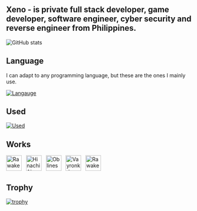 <!--
**XenoCX/XenoCX** is a ✨ _special_ ✨ repository because its `README.md` (this file) appears on your GitHub profile.

Here are some ideas to get you started:

- 🔭 I’m currently working on ...
- 🌱 I’m currently learning ...
- 👯 I’m looking to collaborate on ...
- 🤔 I’m looking for help with ...
- 💬 Ask me about ...
- 📫 How to reach me: ...
- 😄 Pronouns: ...
- ⚡ Fun fact: ...
-->

## Xeno - is private full stack developer, game developer, software engineer, cyber security and reverse engineer from Philippines.

![GitHub stats](https://github-readme-stats.vercel.app/api?username=XenoCX&show_icons=true&theme=midnight-purple)

## Language
I can adapt to any programming language, but these are the ones I mainly use.

[![Langauge](https://skillicons.dev/icons?i=cs,java,py,html,cpp)]([https://skillicons.dev](https://github.com/XenoCX))

## Used
[![Used](https://skillicons.dev/icons?i=unity,visualstudio,blender,vscode,eclipse,wordpress)]([https://skillicons.dev](https://github.com/XenoCX))

## Works
<a href="https://xeno-gen-projects.itch.io/universation" target="_blank"> <img src="https://img.itch.zone/aW1nLzEzMzY1Mzk2LnBuZw==/original/WF14wR.png" alt="Rawaken" style="width:42px;height:42px;" title="Universation"></a>&nbsp;&nbsp;
<a href="https://xeno-gen-projects.gitbook.io/hinachi-ai/" target="_blank"> <img src="https://img.itch.zone/aW1nLzEwNjE1Nzc3LnBuZw==/original/10QTRA.png" alt="Hinachi Ai" style="width:42px;height:42px;" title="Hinachi Ai"></a>&nbsp;&nbsp;
<a href="https://xeno-gen-projects.gitbook.io/oblinesis-engine/" target="_blank"> <img src="https://img.itch.zone/aW1nLzEzMzcxMjUwLnBuZw==/original/4i3Xjp.png" alt="Oblineses Engine" style="width:42px;height:42px;" title="Oblineses Engine"></a>&nbsp;&nbsp;
<a href="https://xeno-gen-projects.gitbook.io/vayronkrieg/" target="_blank"> <img src="https://img.itch.zone/aW1nLzEwMjAyMjk5LnBuZw==/original/x9Bdi6.png" alt="Vayronkrieg" style="width:42px;height:42px;" title="Varonkrieg"></a>&nbsp;&nbsp;
<a href="https://xeno-gen-projects.itch.io/rawaken" target="_blank"> <img src="https://img.itch.zone/aW1nLzgxMDQzOTMucG5n/original/e61jPK.png" alt="Rawaken" style="width:42px;height:42px;" title="Rawaken"></a>&nbsp;&nbsp;

## Trophy
[![trophy](https://github-profile-trophy.vercel.app/?username=XenoCX&theme=onedark)](https://github.com/XenoCX)
